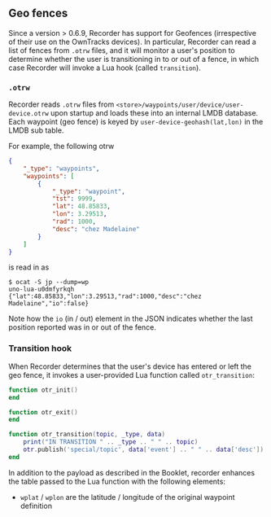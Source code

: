 ## Geo fences

Since a version > 0.6.9, Recorder has support for Geofences (irrespective of their use on the OwnTracks devices). In particular, Recorder can read a list of fences from `.otrw` files, and it will monitor a user's position to determine whether the user is transitioning in to or out of a fence, in which case Recorder will invoke a Lua hook (called `transition`).

### `.otrw`

Recorder reads `.otrw` files from `<store>/waypoints/user/device/user-device.otrw` upon startup and loads these into an internal LMDB database. Each waypoint (geo fence) is keyed by `user-device-geohash(lat,lon)` in the LMDB sub table.

For example, the following otrw

```json
{
	"_type": "waypoints",
	"waypoints": [
		{
			"_type": "waypoint",
			"tst": 9999,
			"lat": 48.85833,
			"lon": 3.29513,
			"rad": 1000,
			"desc": "chez Madelaine"
		}
	]
}
```

is read in as 

```
$ ocat -S jp --dump=wp
uno-lua-u0dmfyrkqh {"lat":48.85833,"lon":3.29513,"rad":1000,"desc":"chez Madelaine","io":false}
```

Note how the `io` (in / out) element in the JSON indicates whether the last position reported was in or out of the fence.

### Transition hook

When Recorder determines that the user's device has entered or left the geo fence, it invokes a user-provided Lua function called `otr_transition`:

```lua
function otr_init()
end

function otr_exit()
end

function otr_transition(topic, _type, data)
	print("IN TRANSITION " .. _type .. " " .. topic)
	otr.publish('special/topic', data['event'] .. " " .. data['desc'])
end
```

In addition to the payload as described in the Booklet, recorder enhances the table passed to the Lua function with the following elements:

- `wplat` / `wplon` are the latitude / longitude of the original waypoint definition
